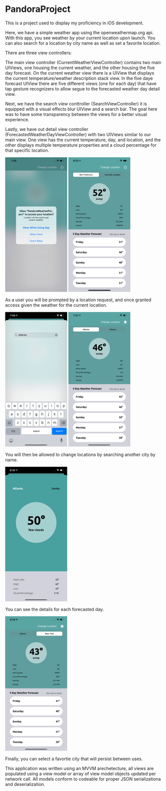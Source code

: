 # PandoraProject
This is a project used to display my proficiency in iOS development.

Here, we have a simple weather app using the openweathermap.org api. With this app, you see weather by your current location upon launch. You can also search for a location by city name as well as set a favorite location. 

There are three view controllers:

The main view controller (CurrentWeatherViewController) contains two main UIViews, one housing the current weather, and the other housing the five day forecast. On the current weather view there is a UIView that displays the current temperature/weather description stack view. In the five daye forecast UIView there are five different views (one for each day) that have tap gesture recognizers to allow segue to the forecasted weather day detail view. 

Next, we have the search view conttroller (SearchViewController) it is equipped with a visual effects blur UIView and a search bar. The goal here was to have some transparency between the views for a better visual experience. 

Lastly, we have out detail view controller (ForecastedWeatherDayViewController) with two UIViews similar to our main view. One view has the current temperature, day, and location, and the other displays multiple temperature properties and a cloud percentage for that specific location.

<img src="PandoraProjectImages/RequestLocationView.png" width="200" > <img src="PandoraProjectImages/CurrentLocation.png" width="200" >

As a user you will be prompted by a location request, and once granted access given the weather for the current location.

<img src="PandoraProjectImages/SearchAtlantaView.png" width="200" > <img src="PandoraProjectImages/Simulator Screen Shot - iPhone 11 Pro Max - 2020-03-06 at 07.57.33.png" width="200" >

You will then be allowed to change locations by searching another city by name.

<img src="PandoraProjectImages/AtlantaForecastedDay.png" width="200" > 

You can see the details for each forecasted day.

<img src="PandoraProjectImages/favoriteLocation.png" width="200" > 

Finally, you can select a favortie city that will persist between uses.

This application was written using an MVVM arechetecture, all views are populated using a view model or array of view model objects updated per network call. All models conform to codeable for proper JSON serializationa and deserialization.
